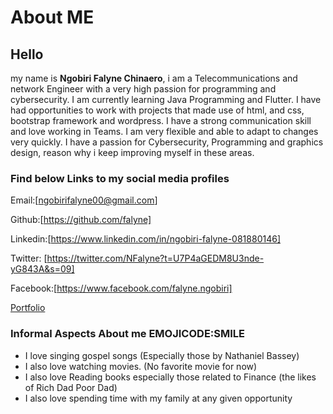 # About ME
## Hello 
my name is **Ngobiri Falyne Chinaero**, i am a Telecommunications and network Engineer 
with a very high passion for programming and cybersecurity. I am currently learning 
Java Programming and Flutter. I have had opportunities to work with projects that made use of html, and css, bootstrap framework and wordpress. 
I have a strong communication skill and love working in Teams. I am very flexible and able to adapt to changes very quickly.
I have a passion for Cybersecurity, Programming and graphics design, reason why i keep improving myself in these areas.

### Find below Links to my social  media profiles  
Email:[ngobirifalyne00@gmail.com]

Github:[https://github.com/falyne]

Linkedin:[https://www.linkedin.com/in/ngobiri-falyne-081880146] 

Twitter: [https://twitter.com/NFalyne?t=U7P4aGEDM8U3nde-yG843A&s=09]

Facebook:[https://www.facebook.com/falyne.ngobiri]

[Portfolio](https://docs.google.com/presentation/d/10YkRzHJhR8SdddFsITsD9mdg7Tp6cLuN1ZR-woZsvTw/edit#slide=id.gc6f80d1ff_0_0)                   

### Informal Aspects About me EMOJICODE:SMILE
 * I love singing gospel songs (Especially those by Nathaniel Bassey)
 * I also love watching movies. (No favorite movie for now)
 * I also love Reading books especially those related to Finance (the likes of Rich Dad Poor Dad)
 * I also love spending time with my family at any given opportunity
   
